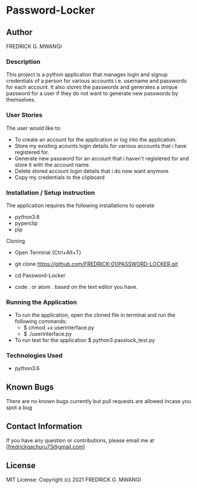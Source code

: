 # Password-Locker
## Author
FREDRICK G. MWANGI

### Description
This project is a python application that manages login and signup credentials of a person for various accounts i.e. username and passwords for each account. It also stores the passwords and generates a unique password for a user if they do not want to generate new passwords by themselves.

### User Stories
The user would like to:

- To create an account for the application or log into the application.
- Store my existing acounts login details for various accounts that i have registered for.
- Generate new password for an account that i haven't registered for and store it with the account name.
- Delete stored account login details that i do now want anymore.
- Copy my credentials to the clipboard
### Installation / Setup instruction
The application requires the following installations to operate
- python3.6
- pyperclip
- pip

Cloning
- Open Terminal {Ctrl+Alt+T}

- git clone https://github.com/FREDRICK-01/PASSWORD-LOCKER.git

- cd Password-Locker

- code . or atom . based on the text editor you have.

### Running the Application
- To run the application, open the cloned file in terminal and run the following commands:
  - $ chmod +x userinterface.py
  - $ ./userinterface.py
- To run test for the application $ python3 passlock_test.py

### Technologies Used
- python3.6
## Known Bugs
There are no known bugs currently but pull requests are allowed incase you spot a bug
## Contact Information
If you have any question or contributions, please email me at [fredrickgachuru73@gmail.com]

## License
MIT License:
Copyright (c) 2021 FREDRICK G. MWANGI
